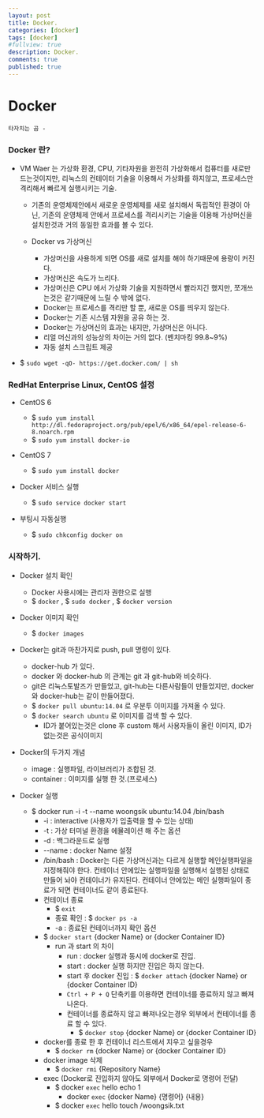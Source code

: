 ```yaml
---
layout: post
title: Docker.
categories: [docker]
tags: [docker]
#fullview: true
description: Docker.
comments: true
published: true
---
```


Docker
===

`타자치는 곰 - `
<br/>

### Docker 란?
* VM Waer 는 가상화 환경, CPU, 기타자원을 완전히 가상화해서 컴퓨터를 새로만드는것이지만,
리눅스의 컨테이터 기술을 이용해서 가상화를 하지않고, 프로세스만 격리해서 빠르게 실행시키는 기술.

  * 기존의 운영체제안에서 새로운 운영체제를 새로 설치해서 독립적인 환경이 아닌,
기존의 운영체제 안에서 프로세스를 격리시키는 기술을 이용해 가상머신을 설치한것과 거의 동일한 효과를 볼 수 있다.

  * Docker vs 가상머신
    * 가상머신을 사용하게 되면 OS를 새로 설치를 해야 하기때문에 용량이 커진다.
    * 가상머신은 속도가 느리다.
    * 가상머신은 CPU 에서 가상화 기술을 지원하면서 빨라지긴 했지만, 쪼개쓰는것은 같기때문에 느릴 수 밖에 없다.
    * Docker는 프로세스를 격리만 할 뿐, 새로운 OS를 띄우지 않는다.
    * Docker는 기존 시스템 자원을 공유 하는 것.
    * Docker는 가상머신의 효과는 내지만, 가상머신은 아니다.
    * 리얼 머신과의 성능상의 차이는 거의 없다. (벤치마킹 99.8~9%)
    * 자동 설치 스크립트 제공

* $ `sudo wget -qO- https://get.docker.com/ | sh`

### RedHat Enterprise Linux, CentOS 설정

* CentOS 6
  * $ `sudo yum install http://dl.fedoraproject.org/pub/epel/6/x86_64/epel-release-6-8.noarch.rpm`
  * $ `sudo yum install docker-io`
* CentOS 7
  * $ `sudo yum install docker`

* Docker 서비스 실행
  * $ `sudo service docker start`
* 부팅시 자동실행
  * $ `sudo chkconfig docker on`

### 시작하기.

* Docker 설치 확인
  * Docker 사용시에는 관리자 권한으로 실행
  * $ `docker` , $ `sudo docker` , $ `docker version`
* Docker 이미지 확인
  * $ `docker images`

* Docker는 git과 마찬가지로 push, pull 명령이 있다.
  * docker-hub 가 있다.
  * docker 와 docker-hub 의 관계는 git 과 git-hub와 비슷하다.
  * git은 리눅스토발즈가 만들었고, git-hub는 다른사람들이 만들었지만,
  docker와 docker-hub는 같이 만들어졌다.
  * $ `docker pull ubuntu:14.04` 로 우분투 이미지를 가져올 수 있다.
  * $ `docker search ubuntu` 로 이미지를 검색 할 수 있다.
    * ID가 붙어있는것은 clone 후 custom 해서 사용자들이 올린 이미지,
    ID가 없는것은 공식이미지

* Docker의 두가지 개념
  * image : 실행파일, 라이브러리가 조합된 것.
  * container : 이미지를 실행 한 것.(프로세스)

* Docker 실행
  * $ docker run -i -t --name woongsik ubuntu:14.04 /bin/bash
    * -i : interactive (사용자가 입출력을 할 수 있는 상태)
    * -t : 가상 터미널 환경을 에뮬레이션 해 주는 옵션
    * -d : 백그라운드로 실행
    * --name : docker Name 설정
    * /bin/bash : Docker는 다른 가상머신과는 다르게 실행할 메인실행파일을 지정해줘야 한다. 컨테이너 안에있는 실행파일을 실행해서 실행된 상태로 만들어 놔야 컨테이너가 유지된다. 컨테이너 안에있는 메인 실행파일이 종료가 되면 컨테이너도 같이 종료된다.
    * 컨테이너 종료
      * $ `exit`
      * 종료 확인 : $ `docker ps -a`
      * -a : 종료된 컨테이너까지 확인 옵션
    * $ `docker start` {docker Name} or {docker Container ID}
      * run 과 start 의 차이
        * run : docker 실행과 동시에 docker로 진입.
        * start : docker 실행 하지만 진입은 하지 않는다.
        * start 후 docker 진입 : $ `docker attach` {docker Name} or {docker Container ID}
        * `Ctrl + P + Q` 단축키를 이용하면 컨테이너를 종료하지 않고 빠져나온다.
        * 컨테이너를 종료하지 않고 빠져나오는경우 외부에서 컨테이너를 종료 할 수 있다.
          * $ `docker stop` {docker Name} or {docker Container ID}
    * docker를 종료 한 후 컨테이너 리스트에서 지우고 싶을경우
      * $ `docker rm` {docker Name} or {docker Container ID}
    * docker image 삭제
      * $ `docker rmi` {Repository Name}
    * exec (Docker로 진입하지 않아도 외부에서 Docker로 명령어 전달)
      * $ docker `exec` hello echo 1
        * docker `exec` {docker Name} {명령어} {내용}
      * $ docker `exec` hello touch /woongsik.txt
  